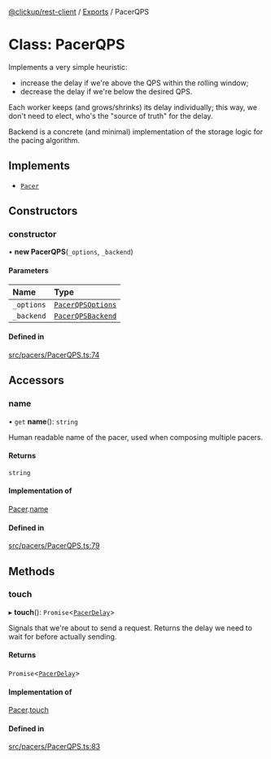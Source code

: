 [@clickup/rest-client](../README.md) / [Exports](../modules.md) / PacerQPS

# Class: PacerQPS

Implements a very simple heuristic:
- increase the delay if we're above the QPS within the rolling window;
- decrease the delay if we're below the desired QPS.

Each worker keeps (and grows/shrinks) its delay individually; this way, we
don't need to elect, who's the "source of truth" for the delay.

Backend is a concrete (and minimal) implementation of the storage logic for
the pacing algorithm.

## Implements

- [`Pacer`](../interfaces/Pacer.md)

## Constructors

### constructor

• **new PacerQPS**(`_options`, `_backend`)

#### Parameters

| Name | Type |
| :------ | :------ |
| `_options` | [`PacerQPSOptions`](../interfaces/PacerQPSOptions.md) |
| `_backend` | [`PacerQPSBackend`](../interfaces/PacerQPSBackend.md) |

#### Defined in

[src/pacers/PacerQPS.ts:74](https://github.com/clickup/rest-client/blob/master/src/pacers/PacerQPS.ts#L74)

## Accessors

### name

• `get` **name**(): `string`

Human readable name of the pacer, used when composing multiple pacers.

#### Returns

`string`

#### Implementation of

[Pacer](../interfaces/Pacer.md).[name](../interfaces/Pacer.md#name)

#### Defined in

[src/pacers/PacerQPS.ts:79](https://github.com/clickup/rest-client/blob/master/src/pacers/PacerQPS.ts#L79)

## Methods

### touch

▸ **touch**(): `Promise`<[`PacerDelay`](../interfaces/PacerDelay.md)\>

Signals that we're about to send a request. Returns the delay we need to
wait for before actually sending.

#### Returns

`Promise`<[`PacerDelay`](../interfaces/PacerDelay.md)\>

#### Implementation of

[Pacer](../interfaces/Pacer.md).[touch](../interfaces/Pacer.md#touch)

#### Defined in

[src/pacers/PacerQPS.ts:83](https://github.com/clickup/rest-client/blob/master/src/pacers/PacerQPS.ts#L83)
